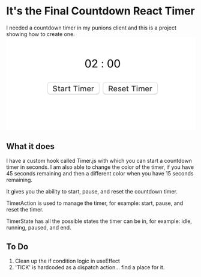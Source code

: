 # It's the Final Countdown React Timer
I needed a countdown timer in my punions client and this is a project showing how to create one.
![Example output](https://raw.githubusercontent.com/iJKTen/react-countdown-timer/master/public/screenshots/App.png)

## What it does
I have a custom hook called Timer.js with which you can start a countdown timer in seconds. I am also able to change the color of the timer, if you have 45 seconds remaining and then a different color when you have 15 seconds remaining. 

It gives you the ability to start, pause, and reset the countdown timer.

TimerAction is used to manage the timer, for example: start, pause, and reset the timer.

TimerState has all the possible states the timer can be in, for example: idle, running, paused, and end.

## To Do
1. Clean up the if condition logic in useEffect
2. 'TICK' is hardcoded as a dispatch action... find a place for it.
